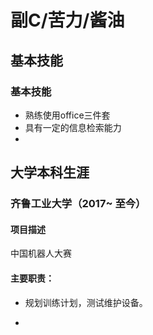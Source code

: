 # 副C/苦力/酱油

##  <i class="fa fa-cogs" aria-hidden="true"></i> 基本技能

### 基本技能

* 熟练使用office三件套
* 具有一定的信息检索能力
*  

##  <i class="fa fa-briefcase" aria-hidden="true"></i> 大学本科生涯

### 齐鲁工业大学（2017~ 至今）

#### 项目描述

中国机器人大赛

#### 主要职责：

* 规划训练计划，测试维护设备。

- 